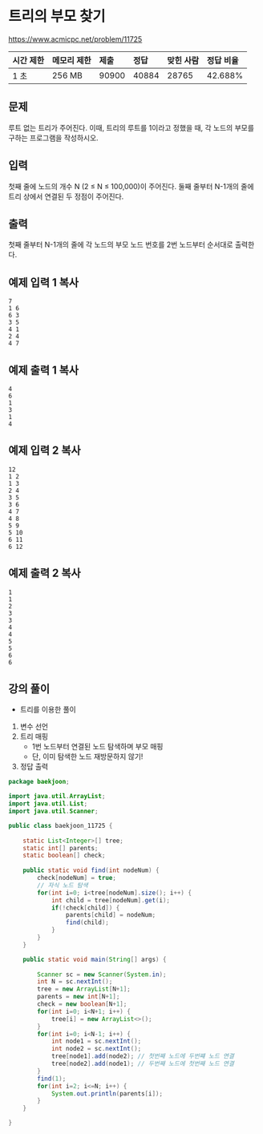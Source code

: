 # 트리의 부모 찾기

https://www.acmicpc.net/problem/11725 

| 시간 제한 | 메모리 제한 | 제출  | 정답  | 맞힌 사람 | 정답 비율 |
| :-------- | :---------- | :---- | :---- | :-------- | :-------- |
| 1 초      | 256 MB      | 90900 | 40884 | 28765     | 42.688%   |

## 문제

루트 없는 트리가 주어진다. 이때, 트리의 루트를 1이라고 정했을 때, 각 노드의 부모를 구하는 프로그램을 작성하시오.

## 입력

첫째 줄에 노드의 개수 N (2 ≤ N ≤ 100,000)이 주어진다. 둘째 줄부터 N-1개의 줄에 트리 상에서 연결된 두 정점이 주어진다.

## 출력

첫째 줄부터 N-1개의 줄에 각 노드의 부모 노드 번호를 2번 노드부터 순서대로 출력한다.

## 예제 입력 1 복사

```
7
1 6
6 3
3 5
4 1
2 4
4 7
```

## 예제 출력 1 복사

```
4
6
1
3
1
4
```

## 예제 입력 2 복사

```
12
1 2
1 3
2 4
3 5
3 6
4 7
4 8
5 9
5 10
6 11
6 12
```

## 예제 출력 2 복사

```
1
1
2
3
3
4
4
5
5
6
6
```



## 강의 풀이

* 트리를 이용한 풀이

1. 변수 선언
2. 트리 매핑
   * 1번 노드부터 연결된 노드 탐색하며 부모 매핑
   * 단, 이미 탐색한 노드 재방문하지 않기!
3. 정답 출력

```java
package baekjoon;

import java.util.ArrayList;
import java.util.List;
import java.util.Scanner;

public class baekjoon_11725 {
	
	static List<Integer>[] tree;
	static int[] parents;
	static boolean[] check;
	
	public static void find(int nodeNum) {
		check[nodeNum] = true;
		// 자식 노드 탐색
		for(int i=0; i<tree[nodeNum].size(); i++) {
			int child = tree[nodeNum].get(i);
			if(!check[child]) {
				parents[child] = nodeNum;
				find(child);
			}
		}
	}

	public static void main(String[] args) {
		
		Scanner sc = new Scanner(System.in);
		int N = sc.nextInt();
		tree = new ArrayList[N+1];
		parents = new int[N+1];
		check = new boolean[N+1];
		for(int i=0; i<N+1; i++) {
			tree[i] = new ArrayList<>();
		}
		for(int i=0; i<N-1; i++) {
			int node1 = sc.nextInt();
			int node2 = sc.nextInt();
			tree[node1].add(node2); // 첫번째 노드에 두번쨰 노드 연결
			tree[node2].add(node1); // 두번째 노드에 첫번째 노드 연결
		}
		find(1);
		for(int i=2; i<=N; i++) {
			System.out.println(parents[i]);
		}
	}

}
```

